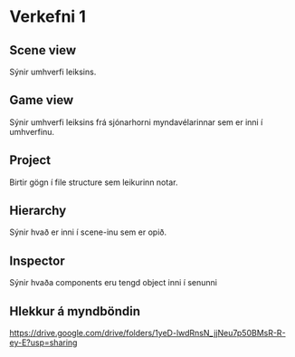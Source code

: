 # Verkefni 1

## Scene view
Sýnir umhverfi leiksins.

## Game view
Sýnir umhverfi leiksins frá sjónarhorni myndavélarinnar sem er inni í umhverfinu.

## Project
Birtir gögn í file structure sem leikurinn notar.

## Hierarchy
Sýnir hvað er inni í scene-inu sem er opið.

## Inspector
Sýnir hvaða components eru tengd object inni í senunni

## Hlekkur á myndböndin
https://drive.google.com/drive/folders/1yeD-lwdRnsN_jjNeu7p50BMsR-R-ey-E?usp=sharing

